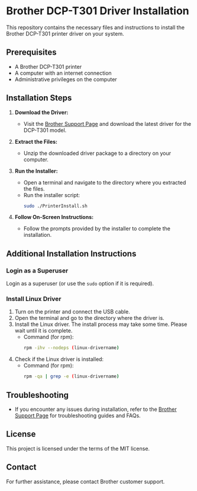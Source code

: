 # Brother DCP-T301 Driver Installation

This repository contains the necessary files and instructions to install the Brother DCP-T301 printer driver on your system.

## Prerequisites

- A Brother DCP-T301 printer
- A computer with an internet connection
- Administrative privileges on the computer

## Installation Steps

1. **Download the Driver:**
    - Visit the [Brother Support Page](https://support.brother.com/g/b/downloadtop.aspx?c=ph&lang=en&prod=dcpt310_all) and download the latest driver for the DCP-T301 model.

2. **Extract the Files:**
    - Unzip the downloaded driver package to a directory on your computer.

3. **Run the Installer:**
    - Open a terminal and navigate to the directory where you extracted the files.
    - Run the installer script:
      ```sh
      sudo ./PrinterInstall.sh
      ```

4. **Follow On-Screen Instructions:**
    - Follow the prompts provided by the installer to complete the installation.

## Additional Installation Instructions

### Login as a Superuser

Login as a superuser (or use the `sudo` option if it is required).

### Install Linux Driver

1. Turn on the printer and connect the USB cable.
2. Open the terminal and go to the directory where the driver is.
3. Install the Linux driver. The install process may take some time. Please wait until it is complete.
    - Command (for rpm):
      ```sh
      rpm -ihv --nodeps (linux-drivername)
      ```
4. Check if the Linux driver is installed:
    - Command (for rpm):
      ```sh
      rpm -qa | grep -e (linux-drivername)
      ```
## Troubleshooting

- If you encounter any issues during installation, refer to the [Brother Support Page](https://support.brother.com) for troubleshooting guides and FAQs.

## License

This project is licensed under the terms of the MIT license.

## Contact

For further assistance, please contact Brother customer support.

